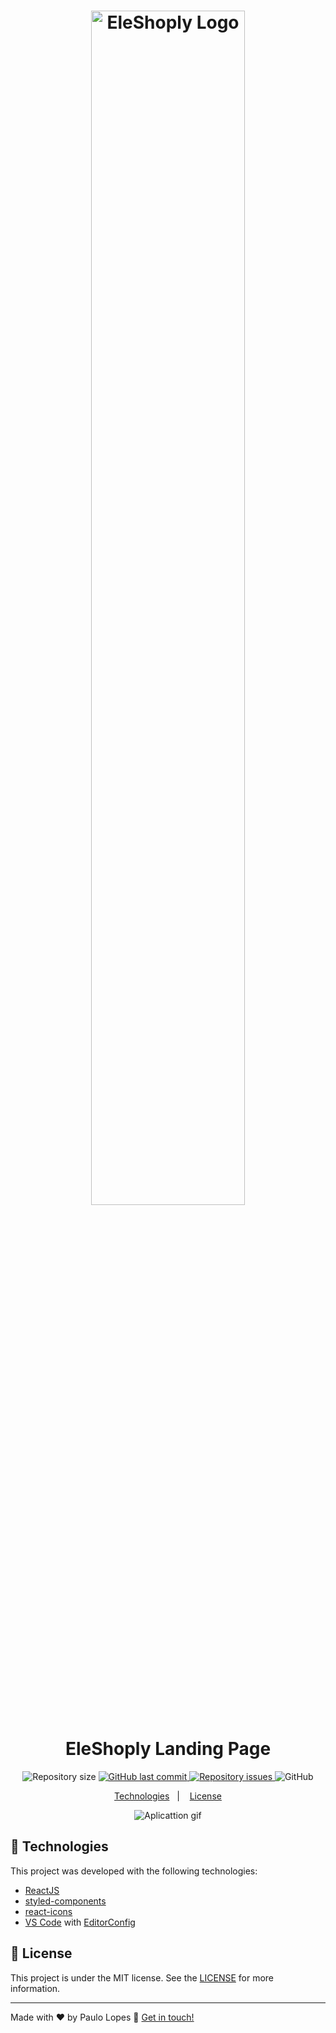 <h1 align="center">
    <img alt="EleShoply Logo" src="https://i.ibb.co/JH0mHvL/Screenshot-20201226-190916.png" width="70%"/>
    <br>
<br>
    EleShoply Landing Page
</h1>

<p align="center">

  <img alt="Repository size" src="https://img.shields.io/github/repo-size/lpaulovt/eleshoply-landingpage.svg">
  <a href="https://github.com/lpaulovt/eleshoply-landingpage/commits/master">
    <img alt="GitHub last commit" src="https://img.shields.io/github/last-commit/lpaulovt/eleshoply-landingpage.svg">
  </a>

  <a href="https://github.com/lpaulovt/eleshoply-landingpage/issues">
    <img alt="Repository issues" src="https://img.shields.io/github/issues/lpaulovt/eleshoply-landingpage.svg">
  </a>

  <img alt="GitHub" src="https://img.shields.io/github/license/lpaulovt/eleshoply-landingpage.svg">
</p>

<p align="center">
  <a href="#rocket-technologies">Technologies</a>&nbsp;&nbsp;&nbsp;|&nbsp;&nbsp;&nbsp;
  <a href="#memo-license">License</a>
</p>

<p align="center">
<img alt="Aplicattion gif" src="https://i.ibb.co/K5GGWDN/ezgif-com-gif-maker-3.gif" >
</p>

## :rocket: Technologies

This project was developed with the following technologies:

- [ReactJS](https://reactjs.org/)
- [styled-components](https://www.styled-components.com/)
- [react-icons](https://www.framer.com/motion/)
- [VS Code][vscode] with [EditorConfig][vceditconfig]

## :memo: License

This project is under the MIT license. See the [LICENSE](https://github.com/lpaulovt/eleshoply-landingpage/blob/master/LICENSE) for more information.

---

Made with ♥ by Paulo Lopes :wave: [Get in touch!](https://www.linkedin.com/in/lpaulovt/)

[vscode]: https://code.visualstudio.com/
[yarn]: https://yarnpkg.com/
[vceditconfig]: https://marketplace.visualstudio.com/items?itemName=EditorConfig.EditorConfig
[vceslint]: https://marketplace.visualstudio.com/items?itemName=dbaeumer.vscode-eslint

